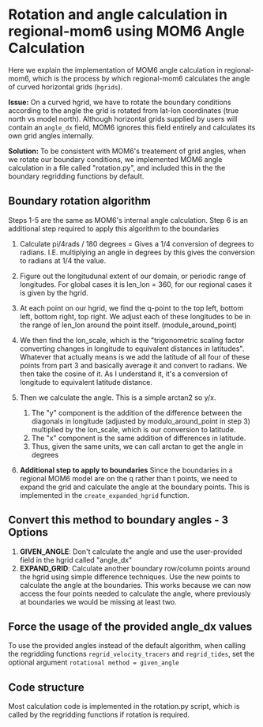 # Rotation and angle calculation in regional-mom6 using MOM6 Angle Calculation

Here we explain the implementation of MOM6 angle calculation in regional-mom6, which is the process by which regional-mom6 calculates the angle of curved horizontal grids (``hgrids``).

**Issue:** On a curved hgrid, we have to rotate the boundary conditions according to the angle the grid is rotated from lat-lon coordinates (true north vs model north). Although horizontal grids supplied by users will contain an `angle_dx` field, MOM6 ignores this field entirely and calculates its own grid angles internally. 

**Solution:** To be consistent with MOM6's treatement of grid angles, when we rotate our boundary conditions, we implemented MOM6 angle calculation in a file called "rotation.py", and included this in the the boundary regridding functions by default.


## Boundary rotation algorithm
Steps 1-5 are the same as MOM6's internal angle calculation. Step 6 is an additional step required to apply this algorithm to the boundaries

1. Calculate pi/4rads / 180 degrees  = Gives a 1/4 conversion of degrees to radians. I.E. multiplying an angle in degrees by this gives the conversion to radians at 1/4 the value. 
2. Figure out the longitudunal extent of our domain, or periodic range of longitudes. For global cases it is len_lon = 360, for our regional cases it is given by the hgrid.
3. At each point on our hgrid, we find the q-point to the top left, bottom left, bottom right, top right. We adjust each of these longitudes to be in the range of len_lon around the point itself. (module_around_point)
4. We then find the lon_scale, which is the "trigonometric scaling factor converting changes in longitude to equivalent distances in latitudes". Whatever that actually means is we add the latitude of all four of these points from part 3 and basically average it and convert to radians. We then take the cosine of it. As I understand it, it's a conversion of longitude to equivalent latitude distance. 
5. Then we calculate the angle. This is a simple arctan2 so y/x. 
    1. The "y" component is the addition of the difference between the diagonals in longitude (adjusted by modulo_around_point in step 3) multiplied by the lon_scale, which is our conversion to latitude.
    2. The "x" component is the same addition of differences in latitude.
    3. Thus, given the same units, we can call arctan to get the angle in degrees

6. **Additional step to apply to boundaries**
Since the boundaries in a regional MOM6 model are on the q rather than t points, we need to expand the grid and calculate the angle at the boundary points. This is implemented in the `create_expanded_hgrid` function.

## Convert this method to boundary angles - 3 Options
1. **GIVEN_ANGLE**: Don't calculate the angle and use the user-provided field in the hgrid called "angle_dx"
2. **EXPAND_GRID**: Calculate another boundary row/column points around the hgrid using simple difference techniques. Use the new points to calculate the angle at the boundaries. This works because we can now access the four points needed to calculate the angle, where previously at boundaries we would be missing at least two. 


## Force the usage of the provided angle_dx values

To use the provided angles instead of the default algorithm, when calling the regridding functions `regrid_velocity_tracers` and `regrid_tides`, set the optional argument `rotational method = given_angle` 

## Code structure 

Most calculation code is implemented in the rotation.py script, which is called by the regridding functions if rotation is required. 


